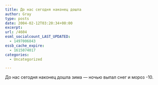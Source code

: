 ```yaml
---
title: До нас сегодня наконец дошла
author: Gray
type: posts
date: 2004-02-12T03:20:34+00:00
excerpt:
url: /4604
esml_socialcount_LAST_UPDATED:
  - 1497006843
essb_cache_expire:
  - 1615074017
categories:
  - Uncategorized

---
```








До нас сегодня наконец дошла зима &#8212; ночью выпал снег и мороз -10.